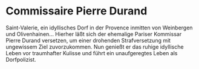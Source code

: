 # Commissaire Pierre Durand

Saint-Valerie, ein idyllisches Dorf in der Provence inmitten von Weinbergen und Olivenhainen...
Hierher läßt sich der ehemalige Pariser Kommissar Pierre Durand versetzen, um einer drohenden Strafversetzung mit ungewissem Ziel zuvorzukommen. Nun genießt er das ruhige idyllische Leben vor traumhafter Kulisse und führt ein unaufgeregtes Leben als Dorfpolizist.